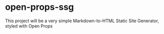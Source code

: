 # open-props-ssg
This project will be a very simple Markdown-to-HTML Static Site Generator, styled with Open Props